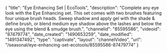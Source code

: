 {
    "title": "Eye Enhancing Set | EcoTools",
    "description": "Complete any eye look with the Eye Enhancing set. This set comes with two brushes featuring four unique brush heads. Sweep shadow and apply gel with the shade & define brush, or blend medium eye shadow above the lashes and below the eye using the blend & smudge brush.",
    "channelid": "85595586",
    "videoid": "87479774",
    "date_created": "1490653259",
    "date_modified": "1491347492",
    "type": "captivate",
    "layout": "channelVideo",
    "url": "\/seasonal\/eye-enhancing-set-ecotools\/85595586-87479774"
}